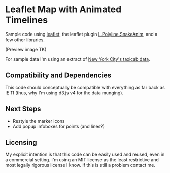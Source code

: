 # Leaflet Map with Animated Timelines
Sample code using [leaflet](https://leafletjs.com/), 
the leaflet plugin [L.Polyline.SnakeAnim](https://github.com/IvanSanchez/Leaflet.Polyline.SnakeAnim), 
and a few other libraries.

(Preview image TK)

For sample data I'm using an extract of [New York City's taxicab data](https://www1.nyc.gov/site/tlc/about/tlc-trip-record-data.page).

## Compatibility and Dependencies
This code should conceptually be compatible with everything as far back as IE 11 (thus, why I'm using d3.js v4 for the data munging).

## Next Steps
* Restyle the marker icons
* Add popup infoboxes for points (and lines?)

## Licensing
My explicit intention is that this code can be easily used and reused, even in a commercial setting. 
I'm using an MIT license as the least restrictive and most legally rigorous license I know. 
If this is still a problem contact me.
